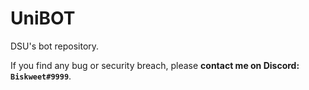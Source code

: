 # UniBOT
DSU's bot repository.

If you find any bug or security breach, please **contact me on Discord: `Biskweet#9999`**.


